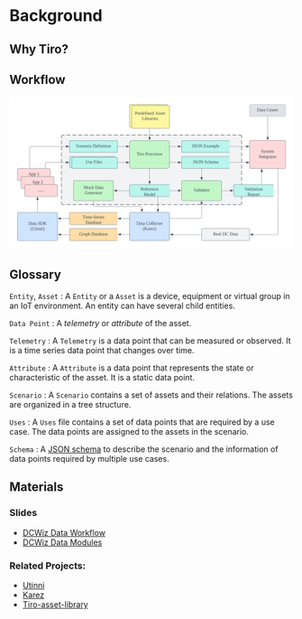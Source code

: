 # Background

## Why Tiro?



## Workflow

![Tiro Architecture](tiro%20concepts.svg)

## Glossary

`Entity`, `Asset`
:   A `Entity` or a `Asset` is a device, equipment or virtual group in an IoT environment. An entity can have several child entities.

`Data Point`
:   A *telemetry* or *attribute* of the asset.

`Telemetry`
:   A `Telemetry` is a data point that can be measured or observed. It is a time series data point that changes over time.

`Attribute`
:   A `Attribute` is a data point that represents the state or characteristic of the asset. It is a static data point.

`Scenario`
:   A `Scenario` contains a set of assets and their relations. The assets are organized in a tree structure.

`Uses`
:   A `Uses` file contains a set of data points that are required by a use case. The data points are assigned to the assets in the scenario.

`Schema`
:   A [JSON schema](https://json-schema.org/) to describe the scenario and the information of data points required by multiple use cases.

## Materials

### Slides

* [DCWiz Data Workflow](dcwiz_data_workflow.pdf)
* [DCWiz Data Modules](dcwiz_data_modules.pdf)

### Related Projects:

* [Utinni](https://github.com/cap-dcwiz/Utinni)
* [Karez](https://github.com/cap-dcwiz/Karez)
* [Tiro-asset-library](https://github.com/cap-dcwiz/Tiro-asset-library)